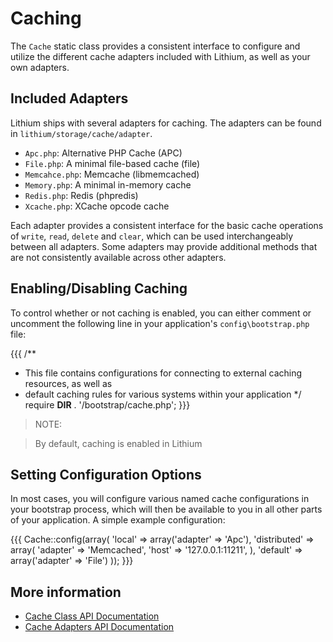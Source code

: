# Caching

The `Cache` static class provides a consistent interface to configure and utilize the different cache adapters included with Lithium, as well as your own adapters.

## Included Adapters
Lithium ships with several adapters for caching.  The adapters can be found in `lithium/storage/cache/adapter`.

* `Apc.php`: Alternative PHP Cache (APC)
* `File.php`: A minimal file-based cache (file)
* `Memcahce.php`: Memcache (libmemcached)
* `Memory.php`: A minimal in-memory cache
* `Redis.php`: Redis (phpredis)
* `Xcache.php`: XCache opcode cache

Each adapter provides a consistent interface for the basic cache operations of `write`, `read`, `delete` and `clear`, which can be used interchangeably between all adapters. Some adapters may provide additional methods that are not consistently available across other adapters.

## Enabling/Disabling Caching
To control whether or not caching is enabled, you can either comment or uncomment the following line in your application's `config\bootstrap.php` file:

{{{
/**
 * This file contains configurations for connecting to external caching resources, as well as
 * default caching rules for various systems within your application
 */
require __DIR__ . '/bootstrap/cache.php';
}}}

> NOTE:

> By default, caching is enabled in Lithium

## Setting Configuration Options

In most cases, you will configure various named cache configurations in your bootstrap process,
which will then be available to you in all other parts of your application. A simple example configuration:

{{{
Cache::config(array(
    'local' => array('adapter' => 'Apc'),
    'distributed' => array(
        'adapter' => 'Memcached',
        'host' => '127.0.0.1:11211',
    ),
    'default' => array('adapter' => 'File')
));
}}}

## More information
* [Cache Class API Documentation](http://lithify.me/docs/lithium/storage/Cache)
* [Cache Adapters API Documentation](http://lithify.me/docs/lithium/storage/cache/adapter)
